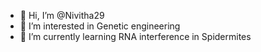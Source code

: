 - 👋 Hi, I’m @Nivitha29
- 👀 I’m interested in Genetic engineering
- 🌱 I’m currently learning RNA interference in Spidermites

<!---
Nivitha29/Nivitha29 is a ✨ special ✨ repository because its `README.md` (this file) appears on your GitHub profile.
You can click the Preview link to take a look at your changes.
--->
